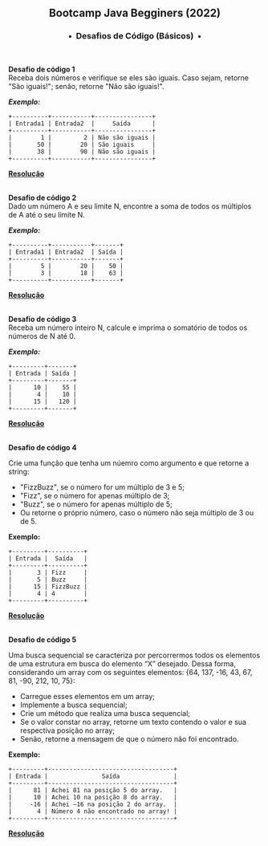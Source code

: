 <div align="center">
<h2>Bootcamp Java Begginers (2022)</h2>
<h3>•&nbsp; Desafios de Código (Básicos) &nbsp;•</h3>
</div>
&nbsp;
&nbsp;

**Desafio de código 1**   
Receba dois números e verifique se eles são iguais. Caso sejam, retorne "São iguais!"; senão, retorne "Não são iguais!".   
 
***Exemplo:***
```
+----------+-----------+----------------+
| Entrada1 | Entrada2  |     Saída      |
+----------+-----------+----------------+
|        1 |         2 | Não são iguais |
|       50 |        20 | São iguais     |
|       38 |        90 | Não são iguais |
+----------+-----------+----------------+
```
[**Resolução**]()
&nbsp;

&nbsp;  
**Desafio de código 2**   
Dado um número A e seu limite N, encontre a soma de todos os múltiplos de A até o seu limite N.  

***Exemplo:***
```
+----------+-----------+-------+
| Entrada1 | Entrada2  | Saída |
+----------+-----------+-------+
|        5 |        20 |    50 |
|        3 |        18 |    63 |
+----------+-----------+-------+
```
[**Resolução**]()
&nbsp;

&nbsp;  
**Desafio de código 3**  
Receba um número inteiro N, calcule e imprima o somatório de todos os números de N até 0.  
 
***Exemplo:***
```
+---------+-------+
| Entrada | Saída |
+---------+-------+
|      10 |    55 |
|       4 |    10 |
|      15 |   120 |
+---------+-------+
```
[**Resolução**]()
&nbsp;

&nbsp;  
**Desafio de código 4**

Crie uma função que tenha um núemro como argumento e que retorne a string:
 - "FizzBuzz", se o número for um múltiplo de 3 e 5;
 - "Fizz", se o número for apenas múltiplo de 3; 
 - "Buzz", se o número for apenas múltiplo de 5;
 - Ou retorne o próprio número, caso o número não seja múltiplo de 3 ou de 5.  

**Exemplo:**  
```
+---------+----------+
| Entrada |  Saída   |
+---------+----------+
|       3 | Fizz     |
|       5 | Buzz     |
|      15 | FizzBuzz |
|       4 | 4        |
+---------+----------+
```
[**Resolução**]()
&nbsp;

&nbsp;  
**Desafio de código 5**

Uma busca sequencial se caracteriza por percorrermos todos os elementos de uma estrutura em busca do elemento “X” desejado. Dessa forma,
considerando um array com os seguintes elementos: {64, 137, -16, 43, 67, 81, -90, 212, 10, 75}: 
 - Carregue esses elementos em um array;  
 - Implemente a busca sequencial; 
 - Crie um método  que realiza uma busca sequencial;  
 - Se o valor constar no array, retorne um texto contendo o valor e sua respectiva posição no array; 
 - Senão, retorne a mensagem de que o número não foi encontrado.  

**Exemplo:** 
```
+---------+-----------------------------------+
| Entrada |               Saída               |
+---------+-----------------------------------+
|      81 | Achei 81 na posição 5 do array.   |
|      10 | Achei 10 na posição 8 do array.   |
|     -16 | Achei –16 na posição 2 do array.  |
|       4 | Número 4 não encontrado no array! |
+---------+-----------------------------------+
```
[**Resolução**]()